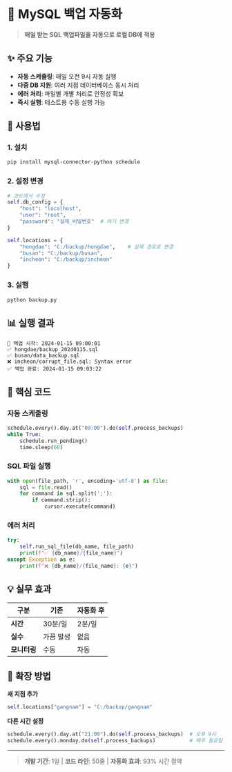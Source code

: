 # 🚀 MySQL 백업 자동화

> **매일 받는 SQL 백업파일을 자동으로 로컬 DB에 적용**

## ✨ 주요 기능

- **자동 스케줄링**: 매일 오전 9시 자동 실행
- **다중 DB 지원**: 여러 지점 데이터베이스 동시 처리  
- **에러 처리**: 파일별 개별 처리로 안정성 확보
- **즉시 실행**: 테스트용 수동 실행 가능

## 🚀 사용법

### 1. 설치
```bash
pip install mysql-connector-python schedule
```

### 2. 설정 변경
```python
# 코드에서 수정
self.db_config = {
    "host": "localhost",
    "user": "root", 
    "password": "실제_비밀번호"  # 여기 변경
}

self.locations = {
    "hongdae": "C:/backup/hongdae",    # 실제 경로로 변경
    "busan": "C:/backup/busan",
    "incheon": "C:/backup/incheon"
}
```

### 3. 실행
```bash
python backup.py
```

## 📊 실행 결과
```
🔄 백업 시작: 2024-01-15 09:00:01
✅ hongdae/backup_20240115.sql
✅ busan/data_backup.sql  
❌ incheon/corrupt_file.sql: Syntax error
✅ 백업 완료: 2024-01-15 09:03:22
```

## 🎯 핵심 코드

### 자동 스케줄링
```python
schedule.every().day.at("09:00").do(self.process_backups)
while True:
    schedule.run_pending()
    time.sleep(60)
```

### SQL 파일 실행
```python
with open(file_path, 'r', encoding='utf-8') as file:
    sql = file.read()
    for command in sql.split(';'):
        if command.strip():
            cursor.execute(command)
```

### 에러 처리
```python
try:
    self.run_sql_file(db_name, file_path)
    print(f"✅ {db_name}/{file_name}")
except Exception as e:
    print(f"❌ {db_name}/{file_name}: {e}")
```

## 💡 실무 효과

| 구분 | 기존 | 자동화 후 |
|------|------|----------|
| **시간** | 30분/일 | 2분/일 |
| **실수** | 가끔 발생 | 없음 |
| **모니터링** | 수동 | 자동 |

## 🔧 확장 방법

**새 지점 추가**
```python
self.locations["gangnam"] = "C:/backup/gangnam"
```

**다른 시간 설정**  
```python
schedule.every().day.at("21:00").do(self.process_backups)  # 오후 9시
schedule.every().monday.do(self.process_backups)           # 매주 월요일
```

---

> **개발 기간**: 1일 | **코드 라인**: 50줄 | **자동화 효과**: 93% 시간 절약